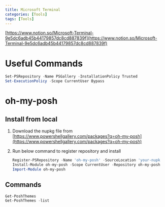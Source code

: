 ```yaml
---
title: Microsoft Terminal
categories: [Tools]
tags: [Tools]
---
```


[https://www.notion.so/Microsoft-Terminal-9e5dc6adb45b44179857dc8cd887839f](https://www.notion.so/Microsoft-Terminal-9e5dc6adb45b44179857dc8cd887839f)


# Useful Commands


```powershell
Set-PSRepository -Name PSGallery -InstallationPolicy Trusted
Set-ExecutionPolicy -Scope CurrentUser Bypass
```


# oh-my-posh


## Install from local

1. Download the nupkg file from [https://www.powershellgallery.com/packages?q=oh-my-posh](https://www.powershellgallery.com/packages?q=oh-my-posh)
2. Run below command to register repository and install

	```powershell
	Register-PSRepository -Name 'oh-my-posh' -SourceLocation 'your-nupkg-folder'
	Install-Module oh-my-posh -Scope CurrentUser -Repository oh-my-posh
	Import-Module oh-my-posh
	```


## Commands


```powershell
Get-PoshThemes
Get-PoshThemes -list
```

